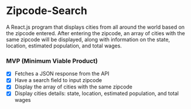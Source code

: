 # Zipcode-Search
A React.js program that displays cities from all around the world based on the zipcode entered. After entering the zipcode, an array of cities with the same zipcode will be displayed, along with information on the state, location, estimated population, and total wages.

### MVP (Minimum Viable Product)
- [x] Fetches a JSON response from the API
- [x] Have a search field to input zipcode
- [x] Display the array of cities with the same zipcode
- [x] Display cities details: state, location, estimated population, and total wages

